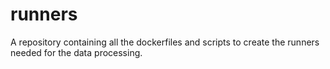 # runners
A repository containing all the dockerfiles and scripts to create the runners needed for the data processing.

